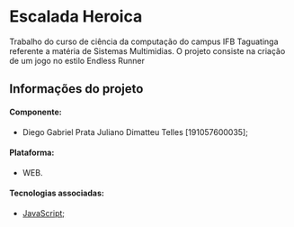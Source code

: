 # Escalada Heroica

Trabalho do curso de ciência da computação do campus IFB Taguatinga referente a matéria de Sistemas Multimidias. O projeto consiste na criação de um jogo no estilo Endless Runner

## Informações do projeto

#### Componente:

  - Diego Gabriel Prata Juliano Dimatteu Telles [191057600035];

#### Plataforma: 
  
  - WEB.

#### Tecnologias associadas:

  - [JavaScript;](https://www.javascript.com/)
